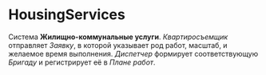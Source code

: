# HousingServices

Система **Жилищно-коммунальные услуги**. _Квартиросъемщик_ отправляет _Заявку_, в которой указывает род работ, масштаб, и желаемое время выполнения. _Диспетчер_ формирует соответствующую _Бригаду_ и регистрирует её в _Плане работ_.